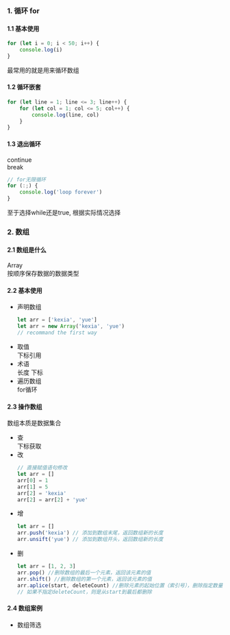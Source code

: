 ### 1. 循环 for  
#### 1.1 基本使用  
```js
for (let i = 0; i < 50; i++) {
    console.log(i)
}
```
最常用的就是用来循环数组  
#### 1.2 循环嵌套  
```js
for (let line = 1; line <= 3; line++) {
    for (let col = 1; col <= 5; col++) {
        console.log(line, col)
    }
}
```
#### 1.3 退出循环  
continue  
break  
```js
// for无限循环
for (:;) {
    console.log('loop forever')
}
```
至于选择while还是true, 根据实际情况选择 


### 2. 数组  
#### 2.1 数组是什么  
Array  
按顺序保存数据的数据类型  
#### 2.2 基本使用  
- 声明数组  
  ```js
  let arr = ['kexia', 'yue']
  let arr = new Array('kexia', 'yue')
  // recommand the first way
  ```
- 取值  
  下标引用
- 术语  
  长度 
  下标  
- 遍历数组  
  for循环
#### 2.3 操作数组  
数组本质是数据集合  
- 查  
  下标获取  
- 改  
  ```js
  // 直接赋值语句修改  
  let arr = []
  arr[0] = 1
  arr[1] = 5
  arr[2] = 'kexia'
  arr[2] = arr[2] + 'yue'
  ```
- 增  
  ```js
  let arr = []
  arr.push('kexia') // 添加到数组末尾，返回数组新的长度
  arr.unsift('yue') // 添加到数组开头，返回数组新的长度
  ```
- 删
  ```js
  let arr = [1, 2, 3]
  arr.pop() //删除数组的最后一个元素，返回该元素的值  
  arr.shift() //删除数组的第一个元素，返回该元素的值
  arr.aplice(start, deleteCount) //删除元素的起始位置（索引号），删除指定数量元素
  // 如果不指定deleteCount，则是从start到最后都删除
  ```
#### 2.4 数组案例  
- 数组筛选  


